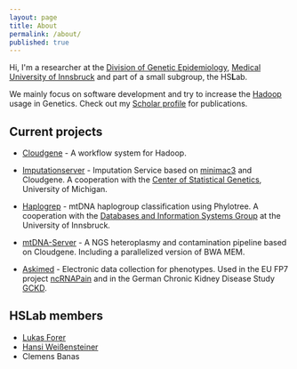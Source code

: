 ```yaml
---
layout: page
title: About
permalink: /about/
published: true
---
```


Hi,
I'm a researcher at the [Division of Genetic Epidemiology](http://genepi.i-med.ac.at), [Medical University of Innsbruck](http://www.i-med.ac.at) and part of a small subgroup, the HS**L**ab. 

We mainly focus on software development and try to increase the [Hadoop](http://hadoop.apache.org/) usage in Genetics. Check out my [Scholar profile](http://scholar.google.at/citations?user=xx6B8OUAAAAJ&hl=de) for publications. 

## Current projects
- [Cloudgene](http://cloudgene.uibk.ac.at) - A workflow system for Hadoop.

- [Imputationserver](https://imputationserver.sph.umich.edu/) - Imputation Service based on [minimac3](http://genome.sph.umich.edu/wiki/Minimac3) and Cloudgene. A cooperation with the [Center of Statistical Genetics](http://csg.sph.umich.edu/abecasis/), University of Michigan.

- [Haplogrep](http://haplogrep.uibk.ac.at) - mtDNA haplogroup classification using Phylotree. A cooperation with the [Databases and Information Systems Group](https://dbis-informatik.uibk.ac.at/) at the University of Innsbruck.

- [mtDNA-Server](http://mtdna-server.uibk.ac.at) - A NGS heteroplasmy and contamination pipeline based on Cloudgene. Including a parallelized version of BWA MEM.

- [Askimed](http://www.askimed.com) - Electronic data collection for phenotypes. Used in the EU FP7 project [ncRNAPain](http://ec.europa.eu/research/health/medical-research/brain-research/projects/ncrnapain_en.html) and in the German Chronic Kidney Disease Study [GCKD](http://www.gckd.org).


## HSLab members
- [Lukas Forer](http://www.forer.it)
- [Hansi Weißensteiner](http://haplogrep.uibk.ac.at/blog)
- Clemens Banas

